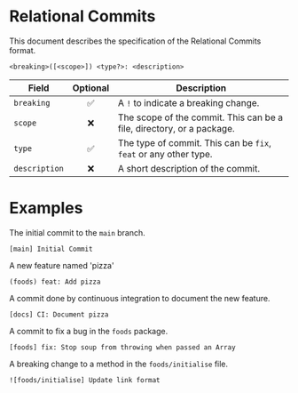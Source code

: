 # Relational Commits

This document describes the specification of the Relational Commits format.

```
<breaking>([<scope>]) <type?>: <description>
```

|     Field     | Optional | Description                                                           |
| ------------- | :------: | --------------------------------------------------------------------- |
| `breaking`    |    ✅    | A `!` to indicate a breaking change.                                  |
| `scope`       |    ❌    | The scope of the commit. This can be a file, directory, or a package. |
| `type`        |    ✅    | The type of commit. This can be `fix`, `feat` or any other type.      |
| `description` |    ❌    | A short description of the commit.                                    |

# Examples

The initial commit to the `main` branch.
```
[main] Initial Commit
```

A new feature named 'pizza'
```
(foods) feat: Add pizza
```

A commit done by continuous integration to document the new feature.
```
[docs] CI: Document pizza
```

A commit to fix a bug in the `foods` package.
```
[foods] fix: Stop soup from throwing when passed an Array
```

A breaking change to a method in the `foods/initialise` file.
```
![foods/initialise] Update link format
```